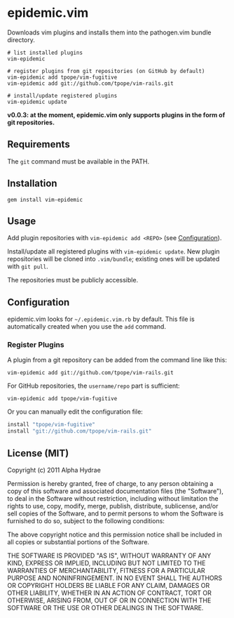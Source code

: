 # epidemic.vim

Downloads vim plugins and installs them into the pathogen.vim bundle directory.

    # list installed plugins
    vim-epidemic

    # register plugins from git repositories (on GitHub by default)
    vim-epidemic add tpope/vim-fugitive
    vim-epidemic add git://github.com/tpope/vim-rails.git

    # install/update registered plugins
    vim-epidemic update

**v0.0.3: at the moment, epidemic.vim only supports plugins in the form of git repositories.**

## Requirements

The `git` command must be available in the PATH.

## Installation

    gem install vim-epidemic

## Usage

Add plugin repositories with `vim-epidemic add <REPO>` (see <a href="#configuration">Configuration</a>).

Install/update all registered plugins with `vim-epidemic update`. New plugin repositories will be cloned into `.vim/bundle`; existing ones will be updated with `git pull`.

The repositories must be publicly accessible.

<a name="configuration"></a>
## Configuration

epidemic.vim looks for `~/.epidemic.vim.rb` by default. This file is automatically created when you use the `add` command.

### Register Plugins

A plugin from a git repository can be added from the command line like this:

    vim-epidemic add git://github.com/tpope/vim-rails.git

For GitHub repositories, the `username/repo` part is sufficient:

    vim-epidemic add tpope/vim-fugitive

Or you can manually edit the configuration file:

```ruby
install "tpope/vim-fugitive"
install "git://github.com/tpope/vim-rails.git"
```

## License (MIT)

Copyright (c) 2011 Alpha Hydrae

Permission is hereby granted, free of charge, to any person obtaining a copy of this software and associated documentation files (the "Software"), to deal in the Software without restriction, including without limitation the rights to use, copy, modify, merge, publish, distribute, sublicense, and/or sell copies of the Software, and to permit persons to whom the Software is furnished to do so, subject to the following conditions:

The above copyright notice and this permission notice shall be included in all copies or substantial portions of the Software.

THE SOFTWARE IS PROVIDED "AS IS", WITHOUT WARRANTY OF ANY KIND, EXPRESS OR IMPLIED, INCLUDING BUT NOT LIMITED TO THE WARRANTIES OF MERCHANTABILITY, FITNESS FOR A PARTICULAR PURPOSE AND NONINFRINGEMENT. IN NO EVENT SHALL THE AUTHORS OR COPYRIGHT HOLDERS BE LIABLE FOR ANY CLAIM, DAMAGES OR OTHER LIABILITY, WHETHER IN AN ACTION OF CONTRACT, TORT OR OTHERWISE, ARISING FROM, OUT OF OR IN CONNECTION WITH THE SOFTWARE OR THE USE OR OTHER DEALINGS IN THE SOFTWARE.
